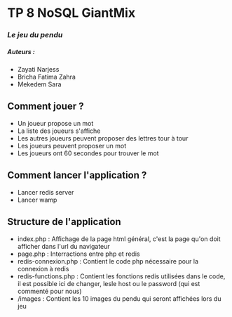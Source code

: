 # TP 8 NoSQL GiantMix 

### _Le jeu du pendu_

##### Auteurs :
- Zayati Narjess
- Bricha Fatima Zahra
- Mekedem Sara

## Comment jouer ?

- Un joueur propose un mot
- La liste des joueurs s'affiche
- Les autres joueurs peuvent proposer des lettres tour à tour
- Les joueurs peuvent proposer un mot 
- Les joueurs ont 60 secondes pour trouver le mot

## Comment lancer l'application ? 

- Lancer redis server
- Lancer wamp

## Structure de l'application

- index.php : Affichage de la page html général, c'est la page qu'on doit afficher dans l'url du navigateur
- page.php : Interractions entre php et redis
- redis-connexion.php : Contient le code php nécessaire pour la connexion à redis
- redis-functions.php : Contient les fonctions redis utilisées dans le code, il est possible ici de changer, lesle host ou le password (qui est commenté pour nous)
- /images : Contient les 10 images du pendu qui seront affichées lors du jeu

